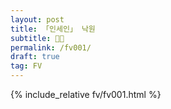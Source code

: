 ```yaml
---
layout: post
title: 「인세인」 낙원
subtitle: 🖤💚
permalink: /fv001/
draft: true
tag: FV
---
```


{% include_relative fv/fv001.html %}
  
